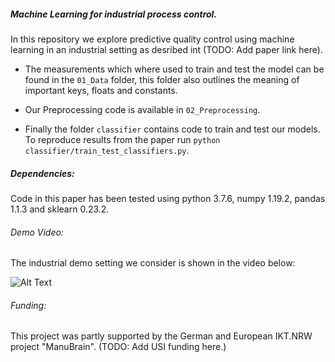 ##### Machine Learning for industrial process control.

In this repository we explore predictive quality control using
machine learning in an industrial setting as desribed 
int (TODO: Add paper link here).

- The measurements which where used to train and test
the model can be found in the ```01_Data``` folder,
this folder also outlines the meaning of important
keys, floats and constants.

- Our Preprocessing code is available in ```02_Preprocessing```.

- Finally the folder ```classifier``` contains code to train
and test our models. To reproduce results from the paper run
```python classifier/train_test_classifiers.py```.

##### Dependencies:
Code in this paper has been tested using python 3.7.6, 
numpy 1.19.2, pandas 1.1.3 and sklearn 0.23.2.

###### Demo Video:
The industrial demo setting we consider is
shown in the video below:

![Alt Text](demo.gif)

###### Funding:
This project was partly supported by the German and European IKT.NRW
project "ManuBrain". (TODO: Add USI funding here.)
